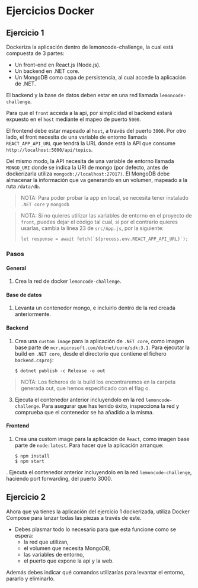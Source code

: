# Ejercicios Docker
## Ejercicio 1
Dockeriza la aplicación dentro de lemoncode-challenge, la cual está compuesta de 3 partes:
 - Un front-end en React.js (Node.js).
 - Un backend en .NET core.
 - Un MongoDB como capa de persistencia, al cual accede la aplicación de .NET.

El backend y la base de datos deben estar en una red llamada `lemoncode-challenge`. 

Para que el `front` acceda a la api, por simplicidad el backend estará expuesto en el `host` mediante el mapeo de puerto `5000`.

El frontend debe estar mapeado al `host`, a través del puerto `3000`.
Por otro lado, el front necesita de una variable de entorno llamada `REACT_APP_API_URL` que tendrá la URL donde está la API que consume `http://localhost:5000/api/topics`.

Del mismo modo, la API necesita de una variable de entorno llamada `MONGO_URI` donde se indica la URI de mongo (por defecto, antes de dockerizarla utiliza `mongodb://localhost:27017)`. El MongoDB debe almacenar la información que va generando en un volumen, mapeado a la ruta `/data/db`.

> NOTA: Para poder probar la app en local, se necesita tener instalado `.NET core` y `mongodb` 

> NOTA: Si no quieres utilizar las variables de entorno en el proyecto de `front`, puedes dejar el código tal cual, si por el contrario quieres usarlas, cambia la línea 23 de `src/App.js`, por la siguiente:
>
>```
> let response = await fetch(`${process.env.REACT_APP_API_URL}`);
>```

### Pasos
#### **General**
1. Crea la red de docker `lemoncode-challenge`.
#### **Base de datos**
1. Levanta un contenedor mongo, e incluirlo dentro de la red creada anteriormente.

#### **Backend**
1. Crea una `custom image` para la aplicación de `.NET core`, como imagen base parte de `mcr.microsoft.com/dotnet/core/sdk:3.1`. Para ejecutar la build en `.NET core`, desde el directorio que contiene el fichero `backend.csproj`: 

    ```
    $ dotnet publish -c Release -o out
    ```

>NOTA: Los ficheros de la build los encontraremos en la carpeta generada out, que hemos especificado con el flag o. 

3. Ejecuta el contenedor anterior incluyendolo en la red `lemoncode-challenge`. Para asegurar que has tenido éxito, inspecciona la red y comprueba que el contenedor se ha añadido a la misma.

#### **Frontend**
1. Crea una custom image para la aplicación de `React`, como imagen base parte de `node:latest`. Para hacer que la aplicación arranque:
    ```
    $ npm install
    $ npm start
    ```
. Ejecuta el contenedor anterior incluyendolo en la red `lemoncode-challenge`, haciendo port forwarding, del puerto 3000.

## Ejercicio 2
Ahora que ya tienes la aplicación del ejercicio 1 dockerizada, utiliza Docker Compose para lanzar todas las piezas a través de este.

* Debes plasmar todo lo necesario para que esta funcione como se espera:
  - la red que utilizan,
  - el volumen que necesita MongoDB,
  - las variables de entorno,
  - el puerto que expone la api y la web.

Además debes indicar qué comandos utilizarías para levantar el entorno, pararlo y eliminarlo.